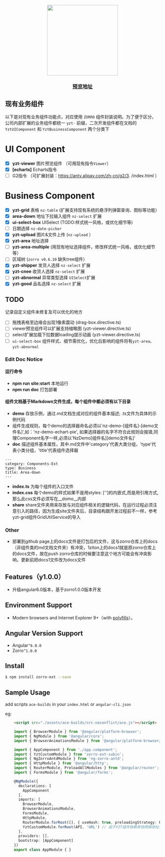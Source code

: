 <p align="center">
  <a href="http://ng.ant.design">
    <img width="230" src="https://img.alicdn.com/tfs/TB1FVMDosrI8KJjy0FhXXbfnpXa-200-200.svg">
  </a>
  <h3 style="text-align: center"><a href="http://www.yztfe.top/zorro-ext">预览地址</a></h3>
</p>

## 现有业务组件

以下是对现有业务组件功能点，对应使用 `ZORRO` 组件封装说明。为了便于区分，公司内部扩展的业务组件都统一 `yzt-` 前缀，二次开发组件都在文档的 `YztUIComponent` 和 `YztBusinessComponent` 两个分类下

# UI Component
* [x]  **yzt-viewer** 图片预览组件 （可用现有指令`Viewer`）
* [x]  **[echarts]** Echarts指令
* [ ]  G2指令 （可扩展封装：https://antv.alipay.com/zh-cn/g2/3. /index.html ）

# Business Component
* [x]  **yzt-grid** 表格 `nz-table` (扩展支持现有系统的悬浮列弹窗查询、图标等功能）
* [x]  **area-down** 地址下拉输入组件 `nz-select` 扩展
* [x]  **ui-select-box** UISelect (TODO:样式统一风格，或优化细节等)
* [ ]  日期选择 `nz-date-picker`
* [x]  **yzt-upload** 图片&文件上传 (`nz-upload` ）
* [x]  **yzt-area** 地址选择
* [ ]  **yzt-area-multiple** (用现有地址选择组件，修改样式统一风格，或优化细节等）
* [ ]  区域树 (`zorro v0.6.10` 缺失tree组件）
* [x]  **yzt-shipper** 发货人选择 `nz-select` 扩展
* [x]  **yzt-cnee** 收货人选择 `nz-select` 扩展
* [ ]  **yzt-abnormal** 异常类型选择  `UISelect`扩展
* [x]  **yzt-good** 品名选择 `nz-select` 扩展

## TODO

记录自定义组件未修复及可以优化的地方

* [ ]  拖拽表格至边缘会出现1像素震动 (drag-box.directive.ts)
* [ ]  viewer预览组件可以扩展支持缩略图 (yzt-viewer.directive.ts)
* [ ]  select扩展加载下拉数据loading提示动画 (yzt-viewer.directive.ts)
* [ ]  `ui-select-box` 组件样式、细节需优化，优化后影响的组件将有`yzt-area`、`yzt-abnormal`

### Edit Doc Notice

#### 运行命令

* **npm run site:start**   本地运行
* **npm run doc**          打包部署

#### 组件文档基于Markdown文件生成，每个组件中都必须有以下目录

* **demo** 存放示例，通过.md文档生成对应的组件基本描述; .ts文件为具体的示例代码
* 组件生成规则，每个demo的选择器命名必须以'nz-demo-[组件名]-[demo文件名]',如：'nz-demo-echart-pie', 如果选择器的名字不符合此规则会报错,同理Component名字一样,必须以'NzDemo[组件名][demo文件名]'
* **doc**  描述组件基本属性，其中.md文件中'category'代表大类分组，'type'代表小类分组，'title'代表组件选择器
```
---
category: Components-Ext
type: Business
title: Area-down
---
```
* **index.ts** 为每个组件的入口文件
* **index.css** 每个demo的样式如果不是用styles: ['']的内嵌式,而是用引用方式,那么此css文件必须写在__domo__内部
* **share** share文件夹用来存放与对应组件相关的逻辑代码，在运行过程必须注意引入的路径，因为生成site文件夹后，目录结构跟开发过程前不一样，参考yzt-grid组件GridUtilService的导入

### Other

* 部署到github page上的docs文件是打包后的文件，这与zorro仓库上的docs（非组件类的md文档文件夹）有冲突，1ziton上的docs1就是原zorro仓库上的docs文件，故在push zorro仓库的时候要注意这个地方可能会有冲突影响，更新前把docs1文件改为docs文件

## Features（y1.0.0）

- 升级angular6.0版本，基于zorro1.0.0版本开发

## Environment Support

* Modern browsers and Internet Explorer 9+（with [polyfills](https://v2.angular.io/docs/ts/latest/guide/browser-support.html)）。

## Angular Version Support

* Angular`^6.0.0`
* Zorro`^1.0.0`

## Install

```bash
$ npm install zorro-ext --save
```

## Sample Usage

add scripts `ace-builds` in your `index.html` or `angular-cli.json`

eg:

```html
    <script src="./assets/ace-builds/src-noconflict/ace.js"></script>
```

```ts
    import { BrowserModule } from '@angular/platform-browser';
    import { NgModule } from '@angular/core';
    import { BrowserAnimationsModule } from '@angular/platform-browser/animations';

    import { AppComponent } from './app.component';
    import { YztCustomModule } from 'zorro-ext-subin';
    import { NgZorroAntdModule } from 'ng-zorro-antd';
    import { HttpModule } from '@angular/http';
    import { RouterModule, PreloadAllModules } from '@angular/router';
    import { FormsModule } from '@angular/forms';

    @NgModule({
      declarations: [
        AppComponent
      ],
      imports: [
        BrowserModule,
        BrowserAnimationsModule,
        FormsModule,
        HttpModule,
        RouterModule.forRoot([], { useHash: true, preloadingStrategy: PreloadAllModules }),
        YztCustomModule.forRoot(API, 'URL') // 由于YZT组件依赖其他网络地址请求服务，必须在外部项目导入API服务及请求地址，保持npm包纯净
      ],
      providers: [],
      bootstrap: [AppComponent]
    })
    export class AppModule { }
```